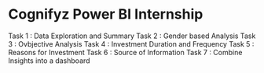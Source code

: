 # Cognifyz Power BI Internship

Task 1 : Data Exploration and Summary
Task 2 : Gender based Analysis
Task 3 : Ovbjective Analysis
Task 4 : Investment Duration and Frequency
Task 5 : Reasons for Investment
Task 6 : Source of Information
Task 7 : Combine Insights into a dashboard
